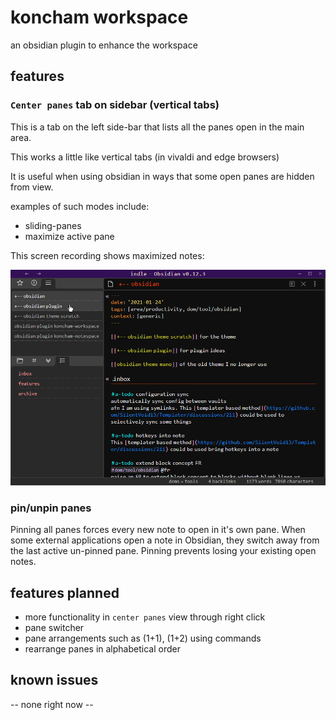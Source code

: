 # koncham workspace

an obsidian plugin to enhance the workspace

## features

### `Center panes` tab on sidebar (vertical tabs)

This is a tab on the left side-bar that lists all the panes open in the main area.

This works a little like vertical tabs (in vivaldi and edge browsers)

It is useful when using obsidian in ways that some open panes are hidden from view.

examples of such modes include:
+ sliding-panes
+ maximize active pane

This screen recording shows maximized notes:

![center-panes in action](media/center-panes-in-action.gif)



### pin/unpin panes

Pinning all panes forces every new note to open in it's own pane.
When some external applications open a note in Obsidian, they switch away from the last active un-pinned pane. Pinning prevents losing your existing open notes.

## features planned

+ more functionality in `center panes` view through right click
+ pane switcher
+ pane arrangements such as (1+1), (1+2) using commands
+ rearrange panes in alphabetical order

## known issues

-- none right now --